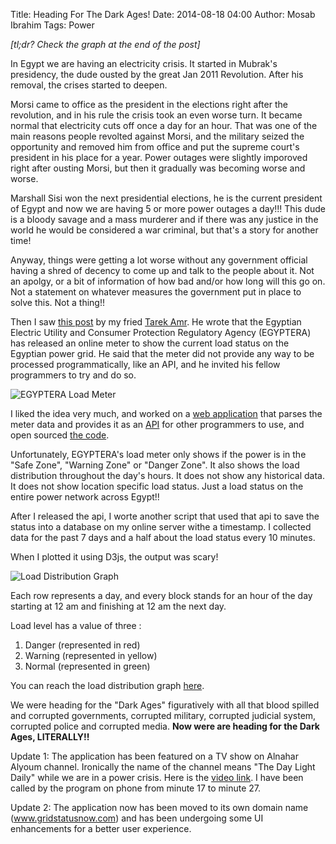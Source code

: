 Title: Heading For The Dark Ages!
Date: 2014-08-18 04:00
Author: Mosab Ibrahim
Tags: Power

*[tl;dr? Check the graph at the end of the post]*

In Egypt we are having an electricity crisis. It started in Mubrak's presidency,
the dude ousted by the great Jan 2011 Revolution. After his removal, the crises
started to deepen.

Morsi came to office as the president in the elections right after the
revolution, and in his rule the crisis took an even worse turn. It became normal
that electricity cuts off once a day for an hour. That was one of the main
reasons people revolted against Morsi, and the military seized the opportunity
and removed him from office and put the supreme court's president in his place
for a year. Power outages were slightly imporoved right after ousting Morsi, but
then it gradually was becoming worse and worse.

Marshall Sisi won the next presidential elections, he is the current president
of Egypt and now we are having 5 or more power outages a day!!! This dude is a
bloody savage and a mass murderer and if there was any justice in the world he
would be considered a war criminal, but that's a story for another time!

Anyway, things were getting a lot worse without any government official having a
shred of decency to come up and talk to the people about it. Not an apolgy, or a
bit of information of how bad and/or how long will this go on. Not a statement
on whatever measures the government put in place to solve this. Not a thing!!

Then I saw [this post](http://eg.okfn.org/2014/08/egyptera_current_load/) by my
fried [Tarek Amr](http://tarekamr.appspot.com/). He wrote that the Egyptian
Electric Utility and Consumer Protection Regulatory Agency (EGYPTERA) has
released an online meter to show the current load status on the Egyptian power
grid. He said that the meter did not provide any way to be processed
programmatically, like an API, and he invited his fellow programmers to try and
do so.

![EGYPTERA Load
Meter](http://eg.okfn.org/files/2014/08/Screen-Shot-2014-08-06-at-19.59.15-222x300.png)

I liked the idea very much, and worked on a [web
application](http://www.gridstatusnow.com/) that parses the meter data and
provides it as an [API](http://www.gridstatusnow.com/status) for other
programmers to use, and open sourced [the
code](https://github.com/mos3abof/power-grid-status).

Unfortunately, EGYPTERA's load meter only shows if the power is in the "Safe
Zone", "Warning Zone" or "Danger Zone". It also shows the load distribution
throughout the day's hours. It does not show any historical data. It does not
show location specific load status. Just a load status on the entire power
network across Egypt!!

After I released the api, I worte another script that used that api to save the
status into a database on my online server withe a timestamp. I collected data
for the past 7 days and a half about the load status every 10 minutes.

When I plotted it using D3js, the output was scary!

![Load Distribution
Graph](https://farm6.staticflickr.com/5588/15061405582_bb8de1c0cc_n.jpg)

Each row represents a day, and every block stands for an hour of the day
starting at 12 am and finishing at 12 am the next day.

Load level has a value of three :

1. Danger (represented in red)
2. Warning (represented in yellow)
3. Normal (represented in green)

You can reach the load distribution graph
[here](http://www.gridstatusnow.com/history).

We were heading for the "Dark Ages" figuratively with all that blood spilled and
corrupted governments, corrupted military, corrupted judicial system, corrupted
police and corrupted media. **Now were are heading for the Dark Ages,
       LITERALLY!!**

Update 1: The application has been featured on a TV show on Alnahar Alyoum
channel. Ironically the name of the channel means "The Day Light Daily" while we
are in a power crisis. Here is the [video
link](https://www.youtube.com/watch?v=o2amh54k3eQ). I have been called by the
program on phone from minute 17 to minute 27.

Update 2: The application now has been moved to its own domain name
(www.gridstatusnow.com) and has been undergoing some UI enhancements for a
better user experience.
